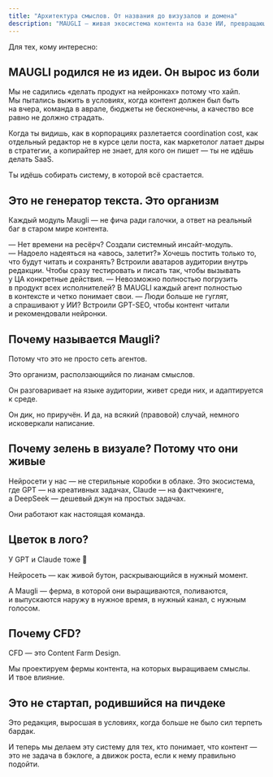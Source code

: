 ```yaml
---
title: "Архитектура смыслов. От названия до визузалов и домена"
description: "MAUGLI — живая экосистема контента на базе ИИ, превращающая хаос создания контента в отлаженный процесс, объединяя креативность GPT, фактчекинг Claude и DeepSeek для базовых задач, чтобы создавать качественный, ориентированный на аудиторию контент, который преуспевает как в поисковых системах, так и в нейронных сетях"
---
```

Для тех, кому интересно:

## MAUGLI родился не из идеи. Он вырос из боли

Мы не садились «делать продукт на нейронках» потому что хайп. Мы пытались выжить в условиях, когда контент должен был быть на вчера, команда в аврале, бюджеты не бесконечны, а качество все равно не должно страдать.

Когда ты видишь, как в корпорациях разлетается coordination cost, как отдельный редактор не в курсе цели поста, как маркетолог латает дыры в стратегии, а копирайтер не знает, для кого он пишет — ты не идёшь делать SaaS.

Ты идёшь собирать систему, в которой всё срастается.

## Это не генератор текста. Это организм

Каждый модуль Maugli — не фича ради галочки, а ответ на реальный баг в старом мире контента.

— Нет времени на ресёрч? Создали системный инсайт-модуль.
— Надоело надеяться на «авось, залетит?» Хочешь постить только то, что будут читать и сохранять? Встроили аватаров аудитории внутрь редакции. Чтобы сразу тестировать и писать так, чтобы вызывать у ЦА конкретные действия.
— Невозможно полностью погрузить в продукт всех исполнителей? В MAUGLI каждый агент полностью в контексте и четко понимает свои.
— Люди больше не гуглят, а спрашивают у ИИ? Встроили GPT-SEO, чтобы контент читали и рекомендовали нейронки.

## Почему называется Maugli?

Потому что это не просто сеть агентов.

Это организм, расползающийся по лианам смыслов.

Он разговаривает на языке аудитории, живет среди них, и адаптируется к среде.

Он дик, но приручён. И да, на всякий (правовой) случай, немного исковеркали написание.

## Почему зелень в визуале? Потому что они живые

Нейросети у нас — не стерильные коробки в облаке. Это экосистема, где GPT — на креативных задачах, Claude — на фактчекинге, а DeepSeek — дешевый джун на простых задачах.

Они работают как настоящая команда.

## Цветок в лого? 

У GPT и Claude тоже 🙂

Нейросеть — как живой бутон, раскрывающийся в нужный момент.

А Maugli — ферма, в которой они выращиваются, поливаются, и выпускаются наружу в нужное время, в нужный канал, с нужным голосом.

## Почему CFD?

CFD — это Content Farm Design.

Мы проектируем фермы контента, на которых выращиваем смыслы. И твое влияние.

## **Это не стартап, родившийся на пичдеке**

Это редакция, выросшая в условиях, когда больше не было сил терпеть бардак.

И теперь мы делаем эту систему для тех, кто понимает, что контент — это не задача в бэклоге, а движок роста, если к нему правильно подойти.

